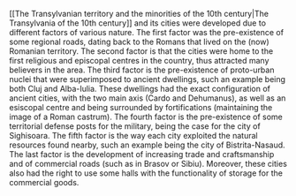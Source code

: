 [[The Transylvanian territory and the minorities of the 10th century|The Transylvania of the 10th century]] and its cities were developed due to different factors of various nature. The first factor was the pre-existence of some regional roads, dating back to the Romans that lived on the (now) Romanian territory. The second factor is that the cities were home to the first religious and episcopal centres in the country, thus attracted many believers in the area. The third factor is the pre-existence of proto-urban nuclei that were superimposed to ancient dwellings, such an example being both Cluj and Alba-Iulia. These dwellings had the exact configuration of ancient cities, with the two main axis (Cardo and Dehumanus), as well as an esiscopal centre and being surrounded by fortifications (maintaining the image of a Roman castrum). The fourth factor is the pre-existence of some territorial defense posts for the military, being the case for the city of Sighisoara. The fifth factor is the way each city exploited the natural resources found nearby, such an example being the city of Bistrita-Nasaud. The last factor is the development of increasing trade and craftsmanship and of commercial roads (such as in Brasov or Sibiu). Moreover, these cities also had the right to use some halls with the functionality of storage for the commercial goods.
